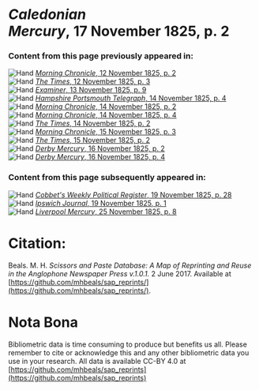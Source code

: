 # *Caledonian Mercury*, 17 November 1825, p. 2  
  
### Content from this page previously appeared in:  
![Hand](http://scissorsandpaste.net/wp-content/uploads/2017/06/smallhandpointer.png) [*Morning Chronicle*, 12 November 1825, p. 2](https://mhbeals.github.io/sap_html/Morning-Chronicle/Morning-Chronicle-12-November-1825-p-2)  
![Hand](http://scissorsandpaste.net/wp-content/uploads/2017/06/smallhandpointer.png) [*The Times*, 12 November 1825, p. 3](https://mhbeals.github.io/sap_html/The-Times/The-Times-12-November-1825-p-3)  
![Hand](http://scissorsandpaste.net/wp-content/uploads/2017/06/smallhandpointer.png) [*Examiner*, 13 November 1825, p. 9](https://mhbeals.github.io/sap_html/Examiner/Examiner-13-November-1825-p-9)  
![Hand](http://scissorsandpaste.net/wp-content/uploads/2017/06/smallhandpointer.png) [*Hampshire Portsmouth Telegraph*, 14 November 1825, p. 4](https://mhbeals.github.io/sap_html/Hampshire-Portsmouth-Telegraph/Hampshire-Portsmouth-Telegraph-14-November-1825-p-4)  
![Hand](http://scissorsandpaste.net/wp-content/uploads/2017/06/smallhandpointer.png) [*Morning Chronicle*, 14 November 1825, p. 2](https://mhbeals.github.io/sap_html/Morning-Chronicle/Morning-Chronicle-14-November-1825-p-2)  
![Hand](http://scissorsandpaste.net/wp-content/uploads/2017/06/smallhandpointer.png) [*Morning Chronicle*, 14 November 1825, p. 4](https://mhbeals.github.io/sap_html/Morning-Chronicle/Morning-Chronicle-14-November-1825-p-4)  
![Hand](http://scissorsandpaste.net/wp-content/uploads/2017/06/smallhandpointer.png) [*The Times*, 14 November 1825, p. 2](https://mhbeals.github.io/sap_html/The-Times/The-Times-14-November-1825-p-2)  
![Hand](http://scissorsandpaste.net/wp-content/uploads/2017/06/smallhandpointer.png) [*Morning Chronicle*, 15 November 1825, p. 3](https://mhbeals.github.io/sap_html/Morning-Chronicle/Morning-Chronicle-15-November-1825-p-3)  
![Hand](http://scissorsandpaste.net/wp-content/uploads/2017/06/smallhandpointer.png) [*The Times*, 15 November 1825, p. 2](https://mhbeals.github.io/sap_html/The-Times/The-Times-15-November-1825-p-2)  
![Hand](http://scissorsandpaste.net/wp-content/uploads/2017/06/smallhandpointer.png) [*Derby Mercury*, 16 November 1825, p. 2](https://mhbeals.github.io/sap_html/Derby-Mercury/Derby-Mercury-16-November-1825-p-2)  
![Hand](http://scissorsandpaste.net/wp-content/uploads/2017/06/smallhandpointer.png) [*Derby Mercury*, 16 November 1825, p. 4](https://mhbeals.github.io/sap_html/Derby-Mercury/Derby-Mercury-16-November-1825-p-4)  
  
### Content from this page subsequently appeared in:  
![Hand](http://scissorsandpaste.net/wp-content/uploads/2017/06/smallhandpointer.png) [*Cobbet's Weekly Political Register*, 19 November 1825, p. 28](https://mhbeals.github.io/sap_html/Cobbet's-Weekly-Political-Register/Cobbet's-Weekly-Political-Register-19-November-1825-p-28)  
![Hand](http://scissorsandpaste.net/wp-content/uploads/2017/06/smallhandpointer.png) [*Ipswich Journal*, 19 November 1825, p. 1](https://mhbeals.github.io/sap_html/Ipswich-Journal/Ipswich-Journal-19-November-1825-p-1)  
![Hand](http://scissorsandpaste.net/wp-content/uploads/2017/06/smallhandpointer.png) [*Liverpool Mercury*, 25 November 1825, p. 8](https://mhbeals.github.io/sap_html/Liverpool-Mercury/Liverpool-Mercury-25-November-1825-p-8)  


# Citation: 

Beals. M. H. *Scissors and Paste Database: A Map of Reprinting and Reuse in the Anglophone Newspaper Press v.1.0.1.* 2 June 2017. Available at [https://github.com/mhbeals/sap_reprints/](https://github.com/mhbeals/sap_reprints/). 

# Nota Bona

Bibliometric data is time consuming to produce but benefits us all. Please remember to cite or acknowledge this and any other bibliometric data you use in your research. All data is available CC-BY 4.0 at [https://github.com/mhbeals/sap_reprints](https://github.com/mhbeals/sap_reprints)